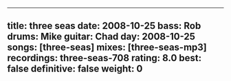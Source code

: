 
---
title: three seas
date: 2008-10-25
bass:	Rob
drums:	Mike
guitar:	Chad
day: 2008-10-25
songs: [three-seas]
mixes: [three-seas-mp3]
recordings: three-seas-708
rating: 8.0
best: false
definitive: false
weight: 0
---
